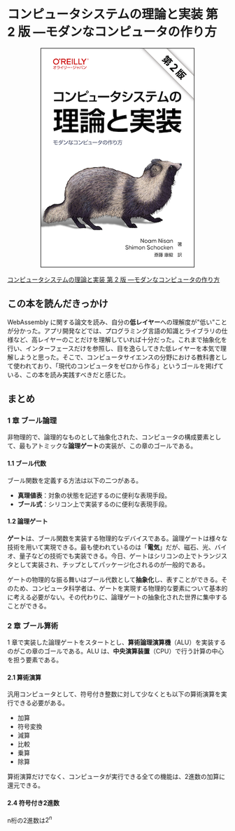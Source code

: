 # コンピュータシステムの理論と実装 第 2 版 ―モダンなコンピュータの作り方

<div style="text-align: center;">
    <img src="./img/nand2tetris.png" alt="属性">
</div>

[コンピュータシステムの理論と実装 第 2 版 ―モダンなコンピュータの作り方](https://www.oreilly.co.jp/books/9784814400874/)

## この本を読んだきっかけ

WebAssembly に関する論文を読み、自分の**低レイヤー**への理解度が"低い"ことが分かった。アプリ開発などでは、プログラミング言語の知識とライブラリの仕様など、高レイヤーのことだけを理解していれば十分だった。これまで抽象化を行い、インターフェースだけを参照し、目を逸らしてきた低レイヤーを本気で理解しようと思った。そこで、コンピュータサイエンスの分野における教科書として使われており、「現代のコンピュータをゼロから作る」というゴールを掲げている、この本を読み実践すべきだと感じた。

## まとめ

### 1 章 ブール論理

非物理的で、論理的なものとして抽象化された、コンピュータの構成要素として、最もアトミックな**論理ゲート**の実装が、この章のゴールである。

#### 1.1 ブール代数

ブール関数を定義する方法は以下の二つがある。

- **真理値表**：対象の状態を記述するのに便利な表現手段。
- **ブール式**：シリコン上で実装するのに便利な表現手段。

#### 1.2 論理ゲート

**ゲート**は、ブール関数を実装する物理的なデバイスである。論理ゲートは様々な技術を用いて実現できる。最も使われているのは「**電気**」だが、磁石、光、バイオ、量子などの技術でも実装できる。今日、ゲートはシリコンの上でトランジスタとして実装され、チップとしてパッケージ化されるのが一般的である。

ゲートの物理的な振る舞いはブール代数として**抽象化**し、表すことができる。そのため、コンピュータ科学者は、ゲートを実現する物理的な要素について基本的に考える必要がない。その代わりに、論理ゲートの抽象化された世界に集中することができる。

### 2 章 ブール算術

1 章で実装した論理ゲートをスタートとし、**算術論理演算機**（ALU）を実装するのがこの章のゴールである。ALU は、**中央演算装置**（CPU）で行う計算の中心を担う要素である。

#### 2.1 算術演算
汎用コンピュータとして、符号付き整数に対して少なくとも以下の算術演算を実行できる必要がある。
- 加算
- 符号変換
- 減算
- 比較
- 乗算
- 除算

算術演算だけでなく、コンピュータが実行できる全ての機能は、2進数の加算に還元できる。

#### 2.4 符号付き2進数
n桁の2進数は$2^n$